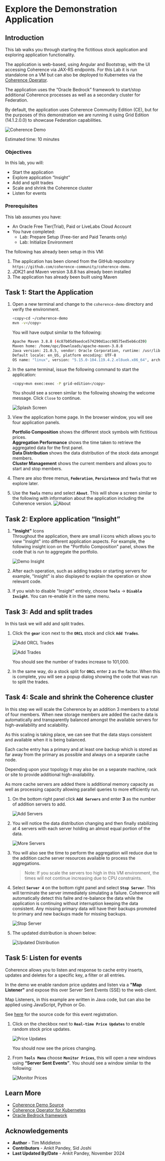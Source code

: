 # Explore the Demonstration Application

## Introduction

This lab walks you through starting the fictitious stock application and exploring application functionality.

The application is web-based, using Angular and Bootstrap, with the UI accessing Coherence via JAX-RS endpoints.
For this Lab it is run standalone on a VM but can also be deployed to Kubernetes via the [Coherence Operator](https://github.com/oracle/coherence-operator).

The application uses the “Oracle Bedrock” framework to start/stop additional Coherence processes as well as a secondary cluster for Federation.

By default, the application uses Coherence Community Edition (CE), but for the purposes of this demonstration we are running it using Grid Edition (14.1.2.0.0) 
to showcase Federation capabilities.

![Coherence Demo](images/screenshot.png "Coherence Demo Application")

Estimated time: 10 minutes

### Objectives

In this lab, you will:

* Start the application
* Explore application “Insight”
* Add and split trades 
* Scale and shrink the Coherence cluster
* Listen for events

### Prerequisites
     
This lab assumes you have:

* An Oracle Free Tier(Trial), Paid or LiveLabs Cloud Account
* You have completed:
  * Lab: Prepare Setup (Free-tier and Paid Tenants only)
  * Lab: Initialize Environment
     
The following has already been setup in this VM:

1. The application has been cloned from the GitHub repository `https://github.com/coherence-community/coherence-demo`.
2. JDK21 and Maven version 3.8.8 has already been installed
3. The application has already been built using Maven

## Task 1: Start the Application
 
1. Open a new terminal and change to the `coherence-demo` directory and verify the environment.

      ```bash
      <copy>cd ~/coherence-demo
      mvn -v</copy>
      ```   
   
   You will have output similar to the following:

      ```bash
      Apache Maven 3.8.8 (4c87b05d9aedce574290d1acc98575ed5eb6cd39)
      Maven home: /home/opc/Downloads/apache-maven-3.8.8
      Java version: 21.0.5, vendor: Oracle Corporation, runtime: /usr/lib/jvm/jdk-21.0.5-oracle-x64
      Default locale: en_US, platform encoding: UTF-8
      OS name: "linux", version: "5.15.0-104.119.4.2.el8uek.x86_64", arch: "amd64", family: "unix"
      ```   

2. In the same terminal, issue the following command to start the application:

    ```bash
   <copy>mvn exec:exec -P grid-edition</copy>
   ```
   
   You should see a screen similar to the following showing the welcome message. Click `Close` to continue.

   ![Splash Screen](images/splash-screen.png "Splash Screen")

3. View the application home page. In the browser window, you will see four application panels.</br>

   **Portfolio Composition** shows the different stock symbols with fictitious prices.</br>
   **Aggregation Performance** shows the time taken to retrieve the aggregated data for the first panel.</br>
   **Data Distribution** shows the data distribution of the stock data amongst members.</br>
   **Cluster Management** shows the current members and allows you to start and stop members.</br> 
   
4. There are also three menus, **`Federation`**, **`Persistence`** and **`Tools`** that we explore later.

5. Use the **`Tools`** menu and select **`About`**. This will show a screen similar to the following with information about the application including the Coherence version.
   ![About](images/about.png "About")



## Task 2: Explore application “Insight”

1. **"Insight"** Icons   
   Throughout the application, there are small **i** icons which allows you to view "Insight" into different application aspects.
   For example, the following insight icon on the "Portfolio Composition" panel, shows the code that is run to aggregate the portfolio.

   ![Demo Insight](images/demo-insight.png "Insight")

2. After each operation, such as adding trades or starting servers for example, "Insight" is also displayed to explain the operation or show relevant code.

3. If you wish to disable "Insight" entirely, choose **`Tools`** -> **`Disable Insight`**. You can re-enable it in the same menu.

## Task 3: Add and split trades
   
In this task we will add and split trades. 

1. Click the **`gear`** icon next to the **`ORCL`** stock and click **`Add Trades`**.

   ![Add ORCL Trades](images/add-orcl-trades.png "Add ORCL Trades")

   ![Add Trades](images/add-trades.png "Add Trades")

   You should see the number of trades increase to 101,000. 

2. In the same way, do a stock split for **`ORCL`** enter **`2`** as the factor. When this is complete, you will see a popup dialog showing the code that was run to split the trades. 

## Task 4: Scale and shrink the Coherence cluster
       
In this step we will scale the Coherence by an addition 3 members to a total of four members. When new storage members are added the cache data is automatically and transparently balanced amongst the available servers for high-availability and scalability. 

As this scaling is taking place, we can see that the data stays consistent and available when it is being balanced.

Each cache entry has a primary and at least one backup which is stored as far away from the primary as possible and always on a separate cache node. 

Depending upon your topology it may also be on a separate machine, rack or site to provide additional high-availability.
             
As more cache servers are added there is additional memory capacity as well as processing capacity allowing parallel queries to more efficiently run.

1. On the bottom right panel click **`Add Servers`** and enter **3** as the number of addition servers to add.
 
   ![Add Servers](images/add-servers.png "Add Servers")

2. You will notice the data distribution changing and then finally stabilizing at 4 servers with each server holding an almost equal portion of the data.

   ![More Servers](images/initial-balanced.png "More Servers")
   
3. You will also see the time to perform the aggregation will reduce due to the addition cache server resources available to process the aggregations. 
      > Note: If you scale the servers too high in this VM environment, the times will not continue increasing due to CPU constraints.

4. Select **`Server 4`** on the bottom right panel and select **`Stop Server`**. This will terminate the server immediately simulating a failure. Coherence will automatically detect this failre and re-balance the data while the application is continuing without interruption keeping the data consistent. Any missing primary data will have their backups promoted to primary and new backups made for missing backups.

   ![Stop Server](images/stop-server.png "Stop Server")
  
5. The updated distribution is shown below:

   ![Updated Distribution](images/updated-distribution.png "Updated Distribution")

## Task 5: Listen for events
   
Coherence allows you to listen and response to cache entry inserts, updates and deletes for a specific key, a filter or all entries.

In the demo we enable random price updates and listen via a **"Map Listener"** and expose this over Server Sent Events (SSE) to the web client.

Map Listeners, in this example are written in Java code, but can also be applied using JavaScript, Python or Go.

See [here](https://github.com/coherence-community/coherence-demo/blob/cacf32ca2550032862cdf20bcef2b43c145b7794/src/main/java/com/oracle/coherence/demo/application/EventsResource.java#L66) for the source code for this event registration.
   
1. Click on the checkbox next to **`Real-time Price Updates`** to enable random stock price updates.
   
   ![Price Updates](images/price-updates.png "Price Updates")

   You should now see the prices changing.

2. From **`Tools Menu`** choose **`Monitor Prices`**, this will open a new windows using **“Server Sent Events”**. You should see a window similar to the following:

   ![Monitor Prices](images/sse.png "Monitor Prices")

## Learn More
            
* [Coherence Demo Source](https://github.com/coherence-community/coherence-demo)
* [Coherence Operator for Kubernetes](https://github.com/oracle/coherence-operator)
* [Oracle Bedrock framework](https://github.com/coherence-community/oracle-bedrock)  

## Acknowledgements

* **Author** - Tim Middleton
* **Contributors** - Ankit Pandey, Sid Joshi
* **Last Updated By/Date** - Ankit Pandey, November 2024